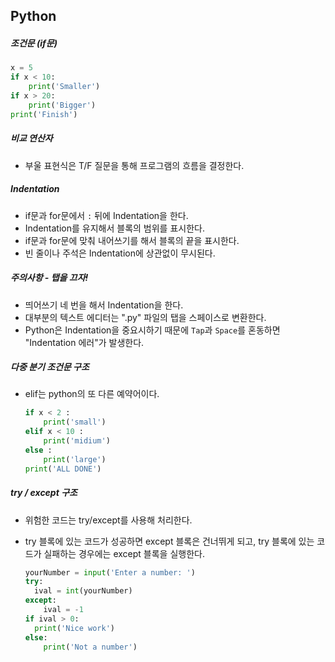 ## Python

##### 조건문 (if문)

```python
x = 5
if x < 10:
    print('Smaller')
if x > 20:
    print('Bigger')
print('Finish')
```

 

##### 비교 연산자

+ 부울 표현식은 T/F 질문을 통해 프로그램의 흐름을 결정한다.



##### Indentation

+ if문과 for문에서 `:` 뒤에 Indentation을 한다.
+ Indentation를 유지해서 블록의 범위를 표시한다.
+ if문과 for문에 맞춰 내어쓰기를 해서 블록의 끝을 표시한다.
+ 빈 줄이나 주석은 Indentation에 상관없이 무시된다.



##### 주의사항 - 탭을 끄자!

+ 띄어쓰기 네 번을 해서 Indentation을 한다.
+ 대부분의 텍스트 에디터는 ".py" 파일의 탭을 스페이스로 변환한다.
+ Python은 Indentation을 중요시하기 때문에 `Tap`과 `Space`를 혼동하면 "Indentation 에러"가 발생한다.



##### 다중 분기 조건문 구조

+ elif는 python의 또 다른 예약어이다.

  ```python
  if x < 2 :
      print('small')
  elif x < 10 :
      print('midium')
  else :
      print('large')
  print('ALL DONE')
  ```



##### try / except 구조

+ 위험한 코드는 try/except를 사용해 처리한다.

+ try 블록에 있는 코드가 성공하면 except 블록은 건너뛰게 되고, try 블록에 있는 코드가 실패하는 경우에는 except 블록을 실행한다.

  ```python
  yourNumber = input('Enter a number: ')
  try:
  	ival = int(yourNumber)
  except:
      ival = -1
  if ival > 0:
  	print('Nice work')
  else:
      print('Not a number')
  ```

  